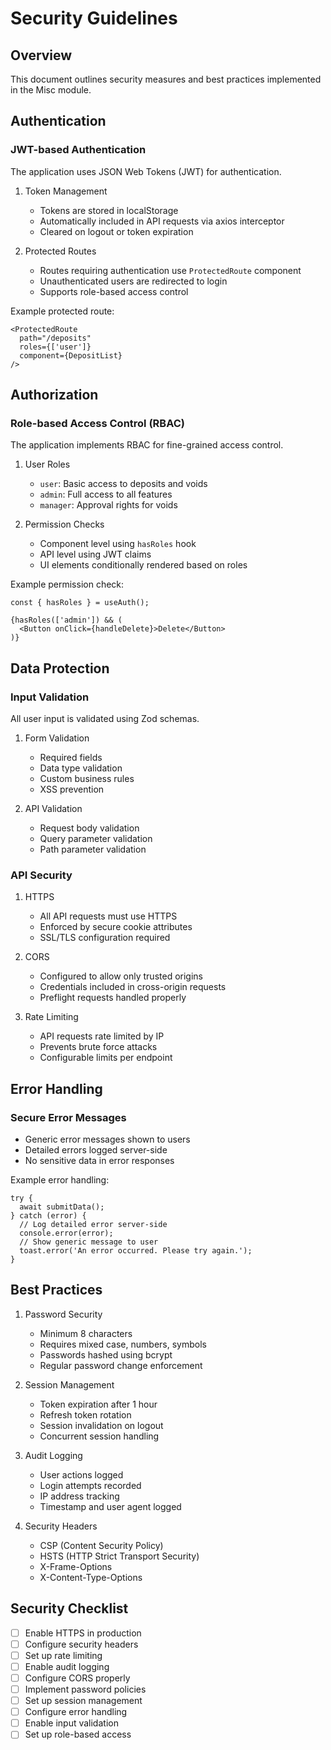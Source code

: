 # Security Guidelines

## Overview
This document outlines security measures and best practices implemented in the Misc module.

## Authentication

### JWT-based Authentication
The application uses JSON Web Tokens (JWT) for authentication.

1. Token Management
   - Tokens are stored in localStorage
   - Automatically included in API requests via axios interceptor
   - Cleared on logout or token expiration

2. Protected Routes
   - Routes requiring authentication use `ProtectedRoute` component
   - Unauthenticated users are redirected to login
   - Supports role-based access control

Example protected route:
```tsx
<ProtectedRoute
  path="/deposits"
  roles={['user']}
  component={DepositList}
/>
```

## Authorization

### Role-based Access Control (RBAC)
The application implements RBAC for fine-grained access control.

1. User Roles
   - `user`: Basic access to deposits and voids
   - `admin`: Full access to all features
   - `manager`: Approval rights for voids

2. Permission Checks
   - Component level using `hasRoles` hook
   - API level using JWT claims
   - UI elements conditionally rendered based on roles

Example permission check:
```tsx
const { hasRoles } = useAuth();

{hasRoles(['admin']) && (
  <Button onClick={handleDelete}>Delete</Button>
)}
```

## Data Protection

### Input Validation
All user input is validated using Zod schemas.

1. Form Validation
   - Required fields
   - Data type validation
   - Custom business rules
   - XSS prevention

2. API Validation
   - Request body validation
   - Query parameter validation
   - Path parameter validation

### API Security

1. HTTPS
   - All API requests must use HTTPS
   - Enforced by secure cookie attributes
   - SSL/TLS configuration required

2. CORS
   - Configured to allow only trusted origins
   - Credentials included in cross-origin requests
   - Preflight requests handled properly

3. Rate Limiting
   - API requests rate limited by IP
   - Prevents brute force attacks
   - Configurable limits per endpoint

## Error Handling

### Secure Error Messages
- Generic error messages shown to users
- Detailed errors logged server-side
- No sensitive data in error responses

Example error handling:
```tsx
try {
  await submitData();
} catch (error) {
  // Log detailed error server-side
  console.error(error);
  // Show generic message to user
  toast.error('An error occurred. Please try again.');
}
```

## Best Practices

1. Password Security
   - Minimum 8 characters
   - Requires mixed case, numbers, symbols
   - Passwords hashed using bcrypt
   - Regular password change enforcement

2. Session Management
   - Token expiration after 1 hour
   - Refresh token rotation
   - Session invalidation on logout
   - Concurrent session handling

3. Audit Logging
   - User actions logged
   - Login attempts recorded
   - IP address tracking
   - Timestamp and user agent logged

4. Security Headers
   - CSP (Content Security Policy)
   - HSTS (HTTP Strict Transport Security)
   - X-Frame-Options
   - X-Content-Type-Options

## Security Checklist

- [ ] Enable HTTPS in production
- [ ] Configure security headers
- [ ] Set up rate limiting
- [ ] Enable audit logging
- [ ] Configure CORS properly
- [ ] Implement password policies
- [ ] Set up session management
- [ ] Configure error handling
- [ ] Enable input validation
- [ ] Set up role-based access
